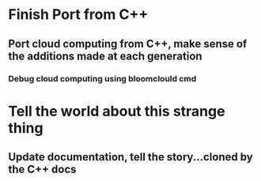 # Finish Port from C++
## Port cloud computing from C++, make sense of the additions made at each generation
### Debug cloud computing using bloomclould cmd

# Tell the world about this strange thing
## Update documentation, tell the story...cloned by the C++ docs
